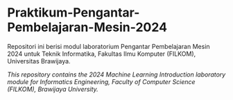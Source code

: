 # Praktikum-Pengantar-Pembelajaran-Mesin-2024

 Repositori ini berisi modul laboratorium Pengantar Pembelajaran Mesin 2024 untuk Teknik Informatika, Fakultas Ilmu Komputer (FILKOM), Universitas Brawijaya.


 *This repository contains the 2024 Machine Learning Introduction laboratory module for Informatics Engineering, Faculty of Computer Science (FILKOM), Brawijaya University.*
